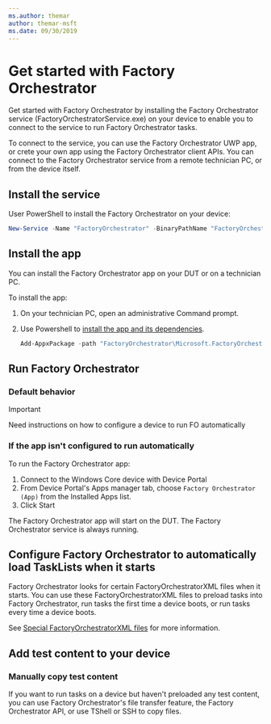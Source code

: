 ```yaml
---
ms.author: themar
author: themar-msft
ms.date: 09/30/2019
---
```


# Get started with Factory Orchestrator

Get started with Factory Orchestrator by installing the Factory Orchestrator service (FactoryOrchestratorService.exe) on your device to enable you to connect to the service to run Factory Orchestrator tasks. 

To connect to the service, you can use the Factory Orchestrator UWP app, or crete your own app using the Factory Orchestrator client APIs. You can connect to the Factory Orchestrator service from a remote technician PC, or from the device itself.

## Install the service

User PowerShell to install the Factory Orchestrator on your device:

```PowerShell
New-Service -Name "FactoryOrchestrator" -BinaryPathName "FactoryOrchestratorService.exe"
```

## Install the app

You can install the Factory Orchestrator app on your DUT or on a technician PC.

To install the app:

1. On your technician PC, open an administrative Command prompt.

2. Use Powershell to [install the app and its dependencies](https://docs.microsoft.com/powershell/module/appx/add-appxpackage?view=win10-ps).

    ```PowerShell
    Add-AppxPackage -path "FactoryOrchestrator\Microsoft.FactoryOrchestratorApp_8wekyb3d8bbwe.msixbundle" -DependencyPath "frameworks\Microsoft.NET.CoreFramework.x64.Debug.2.2.appx" -DependencyPath "frameworks\Microsoft.NET.CoreRuntime.x64.2.2.appx" -DependencyPath "frameworks\Microsoft.VCLibs.x64.14.00.appx"
    ```
    
## Run Factory Orchestrator

### Default behavior

>[!Important]
>Need instructions on how to configure a device to run FO automatically

### If the app isn't configured to run automatically

To run the Factory Orchestrator app:

1. Connect to the Windows Core device with Device Portal
2. From Device Portal's Apps manager tab, choose `Factory Orchestrator (App)` from the Installed Apps list.
3. Click Start

The Factory Orchestrator app will start on the DUT. The Factory Orchestrator service is always running.

## Configure Factory Orchestrator to automatically load TaskLists when it starts

Factory Orchestrator looks for certain FactoryOrchestratorXML files when it starts. You can use these FactoryOrchestratorXML files to preload tasks into Factory Orchestrator, run tasks the first time a device boots, or run tasks every time a device boots.

See [Special FactoryOrchestratorXML files](automate-factory-orchestrator.md#special-factoryorchestratorxml-files) for more information.

## Add test content to your device

### Manually copy test content

If you want to run tasks on a device but haven't preloaded any test content, you can use Factory Orchestrator's file transfer feature, the Factory Orchestrator API, or use TShell or SSH to copy files.


